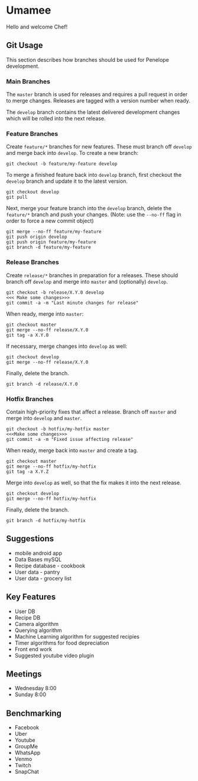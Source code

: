 # Umamee

Hello and welcome Chef!

## Git Usage

This section describes how branches should be used for Penelope development.

### Main Branches

The `master` branch is used for releases and requires a pull request in order to merge changes. Releases are tagged with a version number when ready.

The `develop` branch contains the latest delivered development changes which will be rolled into the next release.

### Feature Branches

Create `feature/*` branches for new features. These must branch off `develop` and  merge back into `develop`. To create a new branch:
```
git checkout -b feature/my-feature develop
```
To merge a finished feature back into `develop` branch, first checkout the `develop` branch and update it to the latest version.
```
git checkout develop
git pull
```
Next, merge your feature branch into the `develop` branch, delete the `feature/*` branch and push your changes. (Note: use the `--no-ff` flag in order to force a new commit object)
```
git merge --no-ff feature/my-feature
git push origin develop
git push origin feature/my-feature
git branch -d feature/my-feature
```

### Release Branches

Create `release/*` branches in preparation for a releases. These should branch off `develop` and merge into `master` and (optionally) `develop`.
```
git checkout -b release/X.Y.0 develop
<<< Make some changes>>>
git commit -a -m "Last minute changes for release"
```
When ready, merge into `master`:
```
git checkout master
git merge --no-ff release/X.Y.0
git tag -a X.Y.0
```
If necessary, merge changes into `develop` as well:
```
git checkout develop
git merge --no-ff release/X.Y.0
```
Finally, delete the branch.
```
git branch -d release/X.Y.0
```

### Hotfix Branches
Contain high-priority fixes that affect a release. Branch off `master` and merge into `develop` and `master`.
```
git checkout -b hotfix/my-hotfix master
<<<Make some changes>>>
git commit -a -m "Fixed issue affecting release"
```
When ready, merge back into `master` and create a tag.
```
git checkout master
git merge --no-ff hotfix/my-hotfix
git tag -a X.Y.Z
```
Merge into `develop` as well, so that the fix makes it into the next release.
```
git checkout develop
git merge --no-ff hotfix/my-hotfix
```
Finally, delete the branch.
```
git branch -d hotfix/my-hotfix
```

## Suggestions         

- mobile android app 
- Data Bases mySQL
- Recipe database - cookbook
- User data - pantry 
- User data - grocery list

                         
## Key Features        


- User DB
- Recipe DB
- Camera algorithm
- Querying algorithm
- Machine Learning algorithm for suggested recipies
- Timer algorithms for food depreciation
- Front end work
- Suggested youtube video plugin



## Meetings 

- Wednesday 8:00
- Sunday 8:00


## Benchmarking

- Facebook
- Uber
- Youtube
- GroupMe
- WhatsApp
- Venmo
- Twitch
- SnapChat
